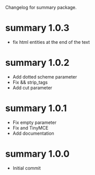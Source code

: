 Changelog for summary package.

summary 1.0.3
====================================
- fix html entities at the end of the text

summary 1.0.2
====================================
- Add dotted scheme parameter 
- Fix <cut /> && strip_tags
- Add cut parameter


summary 1.0.1
====================================
- Fix empty parameter
- Fix <cut /> and TinyMCE
- Add documentation

summary 1.0.0
=====================================
- Initial commit